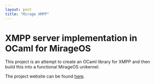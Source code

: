 ```yaml
---
layout: post
title: "Mirage XMPP"
---
```


# XMPP server implementation in OCaml for MirageOS

This project is an attempt to create an OCaml library for XMPP and then build this into a functional MirageOS unikernel.

The project website can be found [here](/mirage-xmpp).
